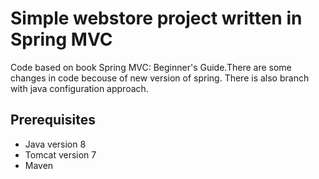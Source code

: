 # Simple webstore project written in Spring MVC

Code based on book Spring MVC: Beginner's Guide.There are some changes in code becouse of new version of spring. There is also branch with java configuration approach.

## Prerequisites
* Java version 8
* Tomcat version 7
* Maven